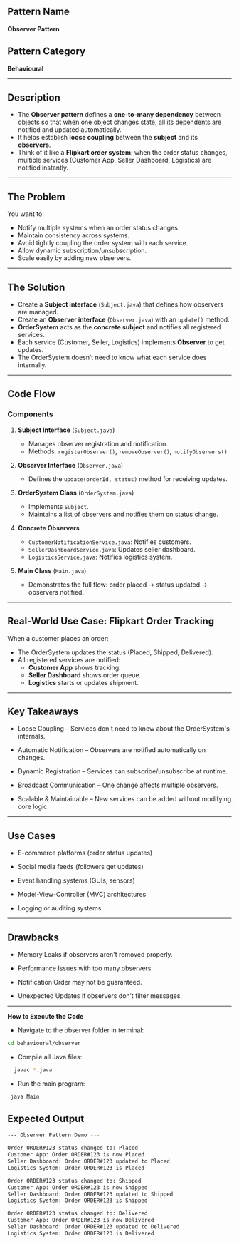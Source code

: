 

## Pattern Name
**Observer Pattern**

## Pattern Category
**Behavioural**

---

## Description

- The **Observer pattern** defines a **one-to-many dependency** between objects so that when one object changes state, all its dependents are notified and updated automatically.
- It helps establish **loose coupling** between the **subject** and its **observers**.
- Think of it like a **Flipkart order system**: when the order status changes, multiple services (Customer App, Seller Dashboard, Logistics) are notified instantly.

---

## The Problem

You want to:
- Notify multiple systems when an order status changes.
- Maintain consistency across systems.
- Avoid tightly coupling the order system with each service.
- Allow dynamic subscription/unsubscription.
- Scale easily by adding new observers.

---

## The Solution

- Create a **Subject interface** (`Subject.java`) that defines how observers are managed.
- Create an **Observer interface** (`Observer.java`) with an `update()` method.
- **OrderSystem** acts as the **concrete subject** and notifies all registered services.
- Each service (Customer, Seller, Logistics) implements **Observer** to get updates.
- The OrderSystem doesn’t need to know what each service does internally.

---

## Code Flow 

### Components

1. **Subject Interface** (`Subject.java`)
   - Manages observer registration and notification.
   - Methods: `registerObserver()`, `removeObserver()`, `notifyObservers()`

2. **Observer Interface** (`Observer.java`)
   - Defines the `update(orderId, status)` method for receiving updates.

3. **OrderSystem Class** (`OrderSystem.java`)
   - Implements `Subject`.
   - Maintains a list of observers and notifies them on status change.

4. **Concrete Observers**
   - `CustomerNotificationService.java`: Notifies customers.
   - `SellerDashboardService.java`: Updates seller dashboard.
   - `LogisticsService.java`: Notifies logistics system.

5. **Main Class** (`Main.java`)
   - Demonstrates the full flow: order placed → status updated → observers notified.

---

## Real-World Use Case: Flipkart Order Tracking

When a customer places an order:
- The OrderSystem updates the status (Placed, Shipped, Delivered).
- All registered services are notified:
  - **Customer App** shows tracking.
  - **Seller Dashboard** shows order queue.
  - **Logistics** starts or updates shipment.

---

## Key Takeaways

- Loose Coupling – Services don't need to know about the OrderSystem's internals.

- Automatic Notification – Observers are notified automatically on changes.

- Dynamic Registration – Services can subscribe/unsubscribe at runtime.

- Broadcast Communication – One change affects multiple observers.

- Scalable & Maintainable – New services can be added without modifying core logic.

---

## Use Cases

- E-commerce platforms (order status updates)

- Social media feeds (followers get updates)

- Event handling systems (GUIs, sensors)

- Model-View-Controller (MVC) architectures

- Logging or auditing systems

---

## Drawbacks

- Memory Leaks if observers aren't removed properly.

- Performance Issues with too many observers.

- Notification Order may not be guaranteed.

- Unexpected Updates if observers don’t filter messages.

---

**How to Execute the Code**

- Navigate to the observer folder in terminal: 
 ```bash
 cd behavioural/observer
```
- Compile all Java files: 
```bash
  javac *.java
```
- Run the main program:
```bash
 java Main
```
## Expected Output

```sh
--- Observer Pattern Demo ---

Order ORDER#123 status changed to: Placed
Customer App: Order ORDER#123 is now Placed
Seller Dashboard: Order ORDER#123 updated to Placed
Logistics System: Order ORDER#123 is Placed

Order ORDER#123 status changed to: Shipped
Customer App: Order ORDER#123 is now Shipped
Seller Dashboard: Order ORDER#123 updated to Shipped
Logistics System: Order ORDER#123 is Shipped

Order ORDER#123 status changed to: Delivered
Customer App: Order ORDER#123 is now Delivered
Seller Dashboard: Order ORDER#123 updated to Delivered
Logistics System: Order ORDER#123 is Delivered
```

